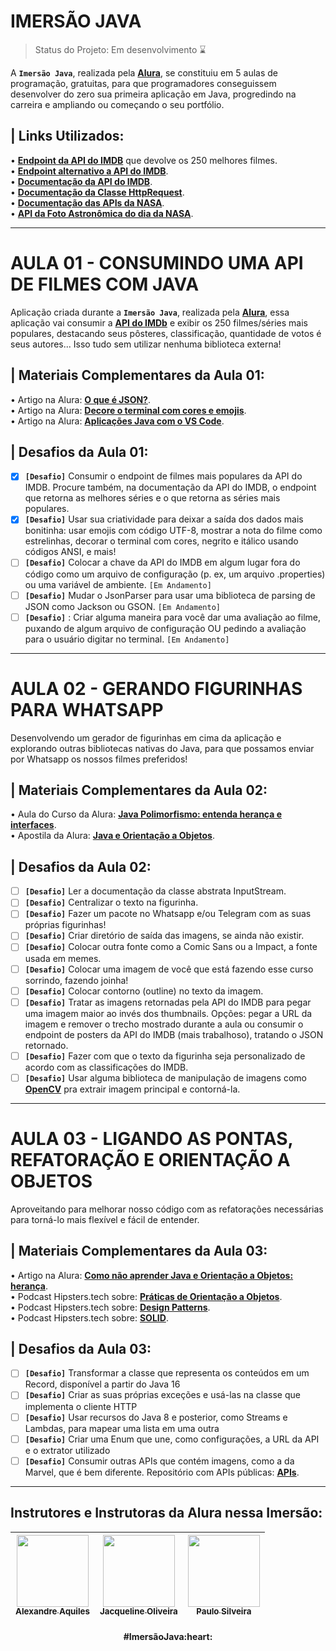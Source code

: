 # IMERSÃO JAVA
> Status do Projeto: Em desenvolvimento :hourglass:
<!-- Status do Projeto: Concluido :heavy_check_mark:-->
A **`Imersão Java`**, realizada pela **[Alura](https://www.alura.com.br/)**, se constituiu em 5 aulas de programação, gratuitas, para que programadores conseguissem desenvolver do zero sua primeira aplicação em Java, progredindo na carreira e ampliando ou começando o seu portfólio.

## | Links Utilizados:
• **[Endpoint da API do IMDB](https://imdb-api.com/api#Top250Movies-header)** que devolve os 250 melhores filmes. <br>
• **[Endpoint alternativo a API do IMDB](https://alura-filmes.herokuapp.com/conteudos)**. <br>
• **[Documentação da API do IMDB](https://imdb-api.com/api)**. <br>
• **[Documentação da Classe HttpRequest](https://docs.oracle.com/en/java/javase/17/docs/api/java.net.http/java/net/http/HttpRequest.html)**. <br>
• **[Documentação das APIs da NASA](https://api.nasa.gov/)**. <br>
• **[API da Foto Astronômica do dia da NASA](https://api.nasa.gov/planetary/apod?api_key=DEMO_KEY)**. <br>

***

# AULA 01 - CONSUMINDO UMA API DE FILMES COM JAVA
Aplicação criada durante a **`Imersão Java`**, realizada pela **[Alura](https://www.alura.com.br/)**, essa aplicação vai consumir a **[API do IMDb](https://imdb-api.com/)** e exibir os 250 filmes/séries mais populares, destacando seus pôsteres, classificação, quantidade de votos é seus autores... Isso tudo sem utilizar nenhuma biblioteca externa!

## | Materiais Complementares da Aula 01:
• Artigo na Alura: **[O que é JSON?](https://www.alura.com.br/artigos/o-que-e-json)**. <br>
• Artigo na Alura: **[Decore o terminal com cores e emojis](https://docs.oracle.com/en/java/javase/17/docs/api/java.net.http/java/net/http/HttpRequest.html)**. <br>
• Artigo na Alura: **[Aplicações Java com o VS Code](https://www.alura.com.br/artigos/desenvolvendo-aplicacoes-java-vs-code)**. <br>

## | Desafios da **Aula 01**:
- [x] **`[Desafio]`** Consumir o endpoint de filmes mais populares da API do IMDB. Procure também, na documentação da API do IMDB, o endpoint que retorna as melhores séries e o que retorna as séries mais populares.<br>
- [x] **`[Desafio]`** Usar sua criatividade para deixar a saída dos dados mais bonitinha: usar emojis com código UTF-8, mostrar a nota do filme como estrelinhas, decorar o terminal com cores, negrito e itálico usando códigos ANSI, e mais!<br>
- [ ] **`[Desafio]`** Colocar a chave da API do IMDB em algum lugar fora do código como um arquivo de configuração (p. ex, um arquivo .properties) ou uma variável de ambiente.  `[Em Andamento]` <br>
- [ ] **`[Desafio]`** Mudar o JsonParser para usar uma biblioteca de parsing de JSON como Jackson ou GSON.  `[Em Andamento]` <br>
- [ ] **`[Desafio]`** : Criar alguma maneira para você dar uma avaliação ao filme, puxando de algum arquivo de configuração OU pedindo a avaliação para o usuário digitar no terminal.  `[Em Andamento]` <br>

***

# AULA 02 - GERANDO FIGURINHAS PARA WHATSAPP
 Desenvolvendo um gerador de figurinhas em cima da aplicação e explorando outras bibliotecas nativas do Java, para que possamos enviar por Whatsapp os nossos filmes preferidos!

## | Materiais Complementares da Aula 02:
• Aula do Curso da Alura: **[Java Polimorfismo: entenda herança e interfaces](https://www.alura.com.br/conteudo/java-heranca-interfaces-polimorfismo)**. <br>
• Apostila da Alura: **[Java e Orientação a Objetos](https://www.alura.com.br/apostila-java-orientacao-objetos/apendice-pacote-java-io)**. <br>

## | Desafios da **Aula 02**:
- [ ] **`[Desafio]`** Ler a documentação da classe abstrata InputStream. <br>
- [ ] **`[Desafio]`** Centralizar o texto na figurinha. <br>
- [ ] **`[Desafio]`** Fazer um pacote no Whatsapp e/ou Telegram com as suas próprias figurinhas! <br>
- [ ] **`[Desafio]`** Criar diretório de saída das imagens, se ainda não existir. <br>
- [ ] **`[Desafio]`** Colocar outra fonte como a Comic Sans ou a Impact, a fonte usada em memes. <br>
- [ ] **`[Desafio]`** Colocar uma imagem de você que está fazendo esse curso sorrindo, fazendo joinha! <br>
- [ ] **`[Desafio]`** Colocar contorno (outline) no texto da imagem. <br>
- [ ] **`[Desafio]`** Tratar as imagens retornadas pela API do IMDB para pegar uma imagem maior ao invés dos thumbnails. Opções: pegar a URL da imagem e remover o trecho mostrado durante a aula ou consumir o endpoint de posters da API do IMDB (mais trabalhoso), tratando o JSON retornado. <br>
- [ ] **`[Desafio]`** Fazer com que o texto da figurinha seja personalizado de acordo com as classificações do IMDB. <br>
- [ ] **`[Desafio]`** Usar alguma biblioteca de manipulação de imagens como **[OpenCV](https://github.com/opencv-java)** pra extrair imagem principal e contorná-la. <br>

***

# AULA 03 - LIGANDO AS PONTAS, REFATORAÇÃO E ORIENTAÇÃO A OBJETOS
Aproveitando para melhorar nosso código com as refatorações necessárias para torná-lo mais flexível e fácil de entender.

## | Materiais Complementares da Aula 03:
• Artigo na Alura: **[Como não aprender Java e Orientação a Objetos: herança](https://www.alura.com.br/artigos/como-nao-aprender-orientacao-a-objetos-heranca)**. <br>
• Podcast Hipsters.tech sobre: **[Práticas de Orientação a Objetos](https://www.alura.com.br/podcast/praticas-de-orientacao-a-objetos-hipsters-129-a453)**. <br>
• Podcast Hipsters.tech sobre: **[Design Patterns](https://www.alura.com.br/podcast/design-patterns-hipsters-206-a345)**. <br>
• Podcast Hipsters.tech sobre: **[SOLID](https://www.alura.com.br/podcast/solid-codigo-bom-e-bonito-hipsters-ponto-tech-219-a649)**. <br>

## | Desafios da **Aula 03**:
- [ ] **`[Desafio]`** Transformar a classe que representa os conteúdos em um Record, disponível a partir do Java 16 <br>
- [ ] **`[Desafio]`** Criar as suas próprias exceções e usá-las na classe que implementa o cliente HTTP <br>
- [ ] **`[Desafio]`** Usar recursos do Java 8 e posterior, como Streams e Lambdas, para mapear uma lista em uma outra <br>
- [ ] **`[Desafio]`** Criar uma Enum que une, como configurações, a URL da API e o extrator utilizado <br>
- [ ] **`[Desafio]`** Consumir outras APIs que contém imagens, como a da Marvel, que é bem diferente. Repositório com APIs públicas: **[APIs](https://github.com/public-apis/public-apis)**. <br>

***

## Instrutores e Instrutoras da Alura nessa Imersão:
<div style='text-align:center'>
 
| [<img src="https://avatars.githubusercontent.com/u/258331?v=4" width=115><br><sub>Alexandre Aquiles</sub>](https://github.com/alexandreaquiles) |  [<img src="https://avatars.githubusercontent.com/u/66698429?v=4" width=115><br><sub>Jacqueline Oliveira</sub>](https://github.com/jacqueline-oliveira) |  [<img src="https://avatars.githubusercontent.com/u/71636?v=4" width=115><br><sub>Paulo Silveira</sub>](https://github.com/peas) |
| :---: | :---: | :---: |

</div>
<h4 align="center">
<strong>#ImersãoJava</strong>:heart: <br>
</h4>
